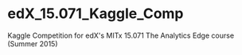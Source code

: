 # edX_15.071_Kaggle_Comp
Kaggle Competition for edX's MITx 15.071 The Analytics Edge course (Summer 2015)
